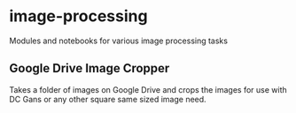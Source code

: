 # image-processing
Modules and notebooks for various image processing tasks

## Google Drive Image Cropper

Takes a folder of images on Google Drive and crops the images for use with DC Gans or any other square same sized image need.
